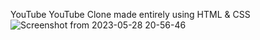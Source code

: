 YouTube
YouTube Clone made entirely using HTML &amp; CSS
![Screenshot from 2023-05-28 20-56-46](https://github.com/US3112/youtube-clone/assets/134797077/2e531f04-786f-41d8-9313-8e0f69d33777)

